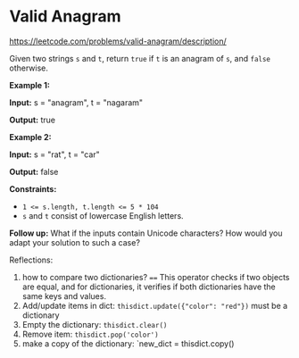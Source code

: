 # Valid Anagram

https://leetcode.com/problems/valid-anagram/description/

Given two strings `s` and `t`, return `true` if `t` is an anagram of `s`, and `false` otherwise.

 

**Example 1:**

**Input:** s = "anagram", t = "nagaram"

**Output:** true

**Example 2:**

**Input:** s = "rat", t = "car"

**Output:** false

 

**Constraints:**

- `1 <= s.length, t.length <= 5 * 104`
- `s` and `t` consist of lowercase English letters.

 

**Follow up:** What if the inputs contain Unicode characters? How would you adapt your solution to such a case?



Reflections:

1. how to compare two dictionaries? `==`  This operator checks if two objects are equal, and for dictionaries, it verifies if both dictionaries have the same keys and values.
2. Add/update items in dict: `thisdict.update({"color": "red"})` must be a dictionary 
3. Empty the dictionary: `thisdict.clear()`
4. Remove item: `thisdict.pop('color')`
5. make a copy of the dictionary: `new_dict = thisdict.copy()